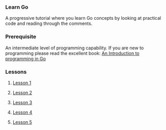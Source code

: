 ### Learn Go

A progressive tutorial where you learn Go concepts by looking at practical code
and reading through the comments.

### Prerequisite

An intermediate level of programming capability. If you are new to programming please
read the excellent book: [An Introduction to programming in Go](https://www.golang-book.com/books/intro)

### Lessons

1. [Lesson 1](https://github.com/adnaan/learngo/blob/master/simpleserver_0.go)

2. [Lesson 2](https://github.com/adnaan/learngo/tree/master/simpleserver_1)

3. [Lesson 3](https://github.com/adnaan/learngo/tree/master/simpleserver_2)

4. [Lesson 4](https://github.com/adnaan/learngo/tree/master/simpleserver_3)

5. [Lesson 5](https://github.com/adnaan/learngo/tree/master/simpleserver_4)
